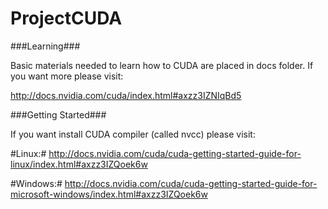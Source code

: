 ProjectCUDA
===========

###Learning###

Basic materials needed to learn how to CUDA are placed in docs folder. If you want more please visit:

http://docs.nvidia.com/cuda/index.html#axzz3IZNIqBd5

###Getting Started###

If you want install CUDA compiler (called nvcc) please visit:

#Linux:#
http://docs.nvidia.com/cuda/cuda-getting-started-guide-for-linux/index.html#axzz3IZQoek6w

#Windows:#
http://docs.nvidia.com/cuda/cuda-getting-started-guide-for-microsoft-windows/index.html#axzz3IZQoek6w
